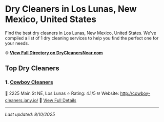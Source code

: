 # Dry Cleaners in Los Lunas, New Mexico, United States

Find the best dry cleaners in Los Lunas, New Mexico, United States. We've compiled a list of 1 dry cleaning services to help you find the perfect one for your needs.

🌐 **[View Full Directory on DryCleanersNear.com](https://drycleanersnear.com/city/US/New%20Mexico/Los%20Lunas)**

## Top Dry Cleaners

### 1. [Cowboy Cleaners](https://drycleanersnear.com/dryCleaner/68731376c1c288a3e6b49bf2/cowboy-cleaners)
📍 2225 Main St NE, Los Lunas
⭐ Rating: 4.1/5
🌐 Website: http://cowboy-cleaners.jany.io/
🔗 [View Full Details](https://drycleanersnear.com/dryCleaner/68731376c1c288a3e6b49bf2/cowboy-cleaners)


---

*Last updated: 8/10/2025*
